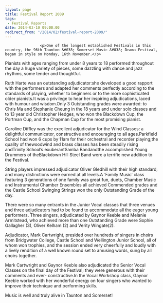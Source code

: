 ```yaml
---
layout: page
title: Festival Report 2009
tags: 
 - Festival Reports
date: 2014-02-10 09:00:00
redirect_from: "/2014/02/festival-report-2009/"
---
```

<section>

                    
                    <p>One of the longest established Festivals in this country, the 96th Taunton &#038; Somerset Music &#038; Drama Festival, began in style on Monday, 16th November.</p>
<p>Pianists with ages ranging from under 8 years to 18 performed throughout the day a huge variety of pieces, some dazzling with dance and jazz rhythms, some tender and thoughtful. </p>
<p>Ruth Harte was an outstanding adjudicator:she developed a good rapport with the performers and adapted her comments perfectly according to the standards of playing, whether to beginners or to the more sophisticated older pianists.It was a privilege to hear her inspiring adjudications, laced with humour and wisdom.Only 3 Outstanding grades were awarded: to Chris Ma and Stephanie Cheung in the 18 years and under solo classes and to 13 year old Christopher Hedges, who won the Blackdown Cup, the Portman Cup, and the Chapman Cup for the most promising pianist. </p>
<p>Caroline Diffley was the excellent adjudicator for the Wind Classes: a delightful communicator, constructive and encouraging to all ages.Parkfield School had won 6 cups by 11am for their orchestral and recorder playing;the quality of thewoodwind and brass classes has been steadily rising andTrinity School’s exuberantSamba Bandandthe accomplished Young Drummers of theBlackdown Hill Steel Band were a terrific new addition to the Festival.</p>
<p>String players impressed adjudicator Oliver Gledhill with their high standard, and many distinctions were earned at all levels.A ‘Family Music’ class featuring 3 generations of one family was great fun, duets, Chamber Music and Instrumental Chamber Ensembles all achieved Commended grades and the Castle School Swinging Strings won the only Outstanding Grade of the day.</p>
<p>There were so many entrants in the Junior Vocal classes that three venues and three adjudicators had to be found to accommodate all the eager young performers. Three singers, adjudicated by Gaynor Keeble and Melanie Armitstead, who achieved more than one Outstanding Grade were Sophie Gallagher (3), Oliver Kelham (2) and Verity Wingate(2).</p>
<p>Adjudicator, Mark Cartwright, presided over hundreds of singers in choirs from Bridgwater College, Castle School and Wellington Junior School, all of whom won trophies, and the session ended very cheerfully and loudly with a lively rendition of a well known round set to amusing words, sung by all choirs together.</p>
<p>Mark Cartwright and Gaynor Keeble also adjudicated the Senior Vocal Classes on the final day of the Festival; they were generous with their comments and ever- constructive.In the Vocal Workshop class, Gaynor Keeble worked with her wonderful energy on four singers who wanted to improve their technique and performing skills. </p>
<p>Music is well and truly alive in Taunton and Somerset! </p>

                
</section>
